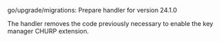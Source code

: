 go/upgrade/migrations: Prepare handler for version 24.1.0

The handler removes the code previously necessary to enable the key
manager CHURP extension.
